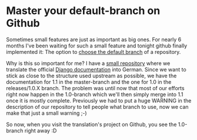 # Master your default-branch on Github

Sometimes small features are just as important as big ones. For nearly 6
months I've been waiting for such a small feature and tonight github finally
implemented it: The option to [choose the default branch](http://github.com/blog/421-pick-your-default-branch)
of a repository. 

Why is this so important for me? I have a [small repository](http://github.com/zerok/django-docs-de/tree)
where we translate the
official [Django documentation](http://docs.djangoproject.com/) into German. Since we want to stick as close to
the structure used upstream as possible, we have the documentation for 1.1 in
the master-branch and the one for 1.0 in the releases/1.0.X branch. The
problem was until now that most of our efforts right now happen in the
1.0-branch which we'll then simply merge into 1.1 once it is mostly complete.
Previously we had to put a huge WARNING in the description of our repository
to tell people what branch to use, now we can make that just a small warning
;-)

So now, when you visit the translation's project on Github, you see the
1.0-branch right away :D
